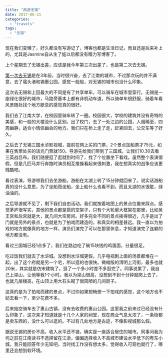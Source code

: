 ```yaml
---
title: "再游无锡"
date: 2017-06-21
categories: 
  - "travels"
tags: 
  - "无锡"
---
```


现在我们变懒了，好久都没有写游记了，博客也都是生活日记，而且还是后来补上的，尤其是Jasmine自从生了娃以后都没有精力写博客了。

上个星期去了无锡出差，应该是我今年第三次出差了，也是第二次去无锡。

[第一次去无锡](http://www.jfsay.com/archives/988.html)是在3年前，当时很兴奋，去了江南的城市，不过那次玩的并不满意，去了鼋头渚和锡惠公园，感觉一般般，对无锡的城市也没什么印象。

这次去无锡和上回最大的不同是有了共享单车，可以骑车在城市里穿行。无锡是一座绿化很好的城市，马路旁基本上都有非机动车道，所以骑单车很舒服，骑着车看风景随处找个地方歇息的感觉真的很好。

我们去了江南大学，在校园里骑车转了一圈。校园很大，学校的建筑并没有奇特的美感，和一般的大楼没什么区别。出了校门，去了一处江边的公园，人烟稀至，四周幽静，适合小情侣幽会的地方。我们只在桥上走了走，赶紧回去，公交车等了好久。

之后去了无锡三国水浒影视城，提前在网上买的门票，2个景点加船票才75元，如果在售票处买的话光门票就150。导游先给我们带到了三国城，让我们10.30去看三英战吕布。我们随便逛了逛就到时间了，找了个位置坐下看戏。虽然整个表演很假，但是几匹马并行奔跑时演员相互推搡看起来很刺激，我在想真实的战争应该更残酷吧。

看过表演，导游带我们去坐游船。游船在太湖上转了15分钟就回来了。说实话游船真的没什么意思，为了坐船而坐船，坐上船什么也看不到，而且太湖的水很脏，绿油油的。

之后导游就不见了，剩下我们自由活动。我们就按着地图上的景点位置来踩点。感觉茅庐很写实，其他的景点都是搭的空架子，只有个大轮廓大框架在那里，比如吴王宫和后宫就是大，就几间大空房间。好多完全不同的景点挨得很近，几乎是出了门就是另外的景点，也就是为了拍戏而建造的，和真实的相差甚远。我一直以为拍戏的地方就像真的地方一样，演员们演完了可以在那里休息，才知道演完了连躺的地方都没有。

看过三国城已经1点多了，我们在路边吃了碗15块钱的鸡蛋面，分量很足。

吃过饭我们就去了水浒城。没想到水浒城更假，几乎电视剧上面的场景都堆在一起，出了这个府就是另一个宅，所以逛的也很快。微缩版的清明上河街，最多也就20米，其实就是仿宋建筑了。逛了一个多小时差不多逛完了。同事说累了，我自己上梁山，让他等我1个小时。我以为梁山很高，没想到不到十分钟就爬上去了，也就几层楼高，在山顶上用大石头砌了很简陋的几间房子。

这真的是为了拍戏而建的景点，不过你如果想畅想一下拍戏的感觉，这个地方也不妨去看一下，至少花费不多。

后来抽空骑车去了惠山古镇，没有去收费的惠山公园。这里我之前来过已经没有什么印象了，这次来才知道就是十几个人家的祠堂，现在商业气息太浓了，一条街都是卖东西的，没什么可以逛的。不过有几处地方是古迹，不像影视城那么假。

据说无锡的房价不高，收入水平还不错，确实是一座适合居住的城市。同事问我为何之前在江南读书不选择留在江浙，偏偏选择收入不高城市建设水平低下的粤东小城，我只能回答年少无知吧。当时找工作没有想太多，觉得收入可观也就行了，哪里还会想到软环境。
